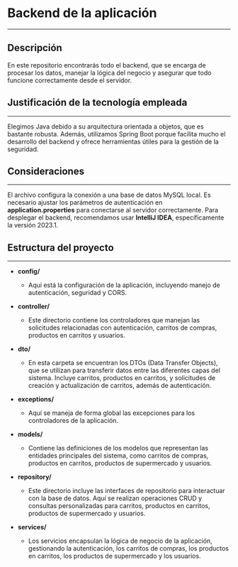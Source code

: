 # Backend de la aplicación
---
## Descripción
En este repositorio encontrarás todo el backend, que se encarga de procesar los datos, manejar la lógica del negocio y asegurar que todo funcione correctamente desde el servidor.
## Justificación de la tecnología empleada
---
Elegimos Java debido a su arquitectura orientada a objetos, que es bastante robusta. Además, utilizamos Spring Boot porque facilita mucho el desarrollo del backend y ofrece herramientas útiles para la gestión de la seguridad.
## Consideraciones
---
El archivo configura la conexión a una base de datos MySQL local. Es necesario ajustar los parámetros de autenticación en **application.properties** para conectarse al servidor correctamente. Para desplegar el backend, recomendamos usar **IntelliJ IDEA**, específicamente la versión 2023.1.
## Estructura del proyecto
---
- **config/**
  - Aquí está la configuración de la aplicación, incluyendo manejo de autenticación, seguridad y CORS.

- **controller/**
  - Este directorio contiene los controladores que manejan las solicitudes relacionadas con autenticación, carritos de compras, productos en carritos y usuarios.

- **dto/**
  - En esta carpeta se encuentran los DTOs (Data Transfer Objects), que se utilizan para transferir datos entre las diferentes capas del sistema. Incluye carritos, productos en carritos, y solicitudes de creación y actualización de carritos, además de autenticación.

- **exceptions/**
  - Aquí se maneja de forma global las excepciones para los controladores de la aplicación.

- **models/**
  - Contiene las definiciones de los modelos que representan las entidades principales del sistema, como carritos de compras, productos en carritos, productos de supermercado y usuarios.

- **repository/**
  - Este directorio incluye las interfaces de repositorio para interactuar con la base de datos. Aquí se realizan operaciones CRUD y consultas personalizadas para carritos, productos en carritos, productos de supermercado y usuarios.

- **services/**
  - Los servicios encapsulan la lógica de negocio de la aplicación, gestionando la autenticación, los carritos de compras, los productos en carritos, los productos de supermercado y los usuarios.